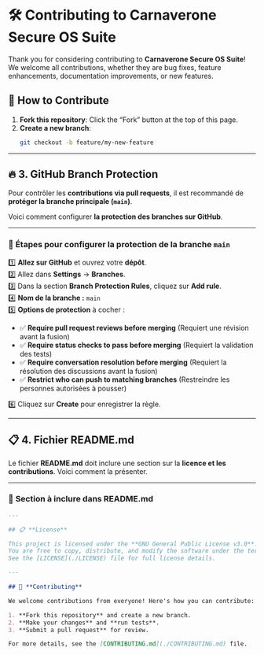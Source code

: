 # 🛠️ **Contributing to Carnaverone Secure OS Suite**

Thank you for considering contributing to **Carnaverone Secure OS Suite**! We welcome all contributions, whether they are bug fixes, feature enhancements, documentation improvements, or new features.

## 🚀 **How to Contribute**

1. **Fork this repository**: Click the “Fork” button at the top of this page.
2. **Create a new branch**: 
   ```bash
   git checkout -b feature/my-new-feature

---

## 🔥 **3. GitHub Branch Protection**
Pour contrôler les **contributions via pull requests**, il est recommandé de **protéger la branche principale (`main`)**.

Voici comment configurer **la protection des branches sur GitHub**.

---

### 📘 **Étapes pour configurer la protection de la branche `main`**

1️⃣ **Allez sur GitHub** et ouvrez votre **dépôt**.  
2️⃣ Allez dans **Settings** → **Branches**.  
3️⃣ Dans la section **Branch Protection Rules**, cliquez sur **Add rule**.  
4️⃣ **Nom de la branche :** `main`  
5️⃣ **Options de protection** à cocher :
   - ✅ **Require pull request reviews before merging** (Requiert une révision avant la fusion)  
   - ✅ **Require status checks to pass before merging** (Requiert la validation des tests)  
   - ✅ **Require conversation resolution before merging** (Requiert la résolution des discussions avant la fusion)  
   - ✅ **Restrict who can push to matching branches** (Restreindre les personnes autorisées à pousser)  

6️⃣ Cliquez sur **Create** pour enregistrer la règle.  

---

## 📋 **4. Fichier README.md**
Le fichier **README.md** doit inclure une section sur la **licence et les contributions**. Voici comment la présenter.

---

### 📁 **Section à inclure dans README.md**
```markdown
---

## 📋 **License**

This project is licensed under the **GNU General Public License v3.0**.  
You are free to copy, distribute, and modify the software under the terms of the license.  
See the [LICENSE](./LICENSE) file for full license details.

---

## 🤝 **Contributing**

We welcome contributions from everyone! Here's how you can contribute:

1. **Fork this repository** and create a new branch.
2. **Make your changes** and **run tests**.
3. **Submit a pull request** for review.

For more details, see the [CONTRIBUTING.md](./CONTRIBUTING.md) file.
